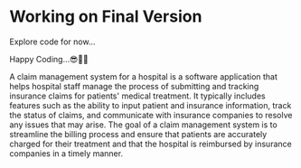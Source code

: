 # Working on Final Version

Explore code for now...



Happy Coding...😎🚀🚀

A claim management system for a hospital is a software application that helps hospital staff manage the process of submitting and tracking insurance claims for patients' medical treatment. It typically includes features such as the ability to input patient and insurance information, track the status of claims, and communicate with insurance companies to resolve any issues that may arise. The goal of a claim management system is to streamline the billing process and ensure that patients are accurately charged for their treatment and that the hospital is reimbursed by insurance companies in a timely manner.